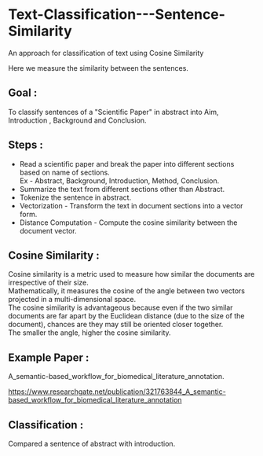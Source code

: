 
# Text-Classification---Sentence-Similarity
An approach for classification of text using Cosine Similarity

Here we measure the similarity between the sentences. 

## Goal :
To classify sentences of a "Scientific Paper" in abstract into Aim, Introduction , Background and Conclusion.  

## Steps :  

* Read a scientific paper and break the paper into different sections based on name of sections.  
  Ex -  Abstract, Background, Introduction, Method, Conclusion.  
* Summarize the text from different sections other than Abstract.  
* Tokenize the sentence in abstract. 
* Vectorization - Transform the text in document sections into a vector form.  
* Distance Computation - Compute the cosine similarity between the document vector.

## Cosine Similarity :

Cosine similarity is a metric used to measure how similar the documents are irrespective of their size.  
Mathematically, it measures the cosine of the angle between two vectors projected in a multi-dimensional space.  
The cosine similarity is advantageous because even if the two similar documents are far apart by the Euclidean distance (due to the size of the document), chances are they may still be oriented closer together.  
The smaller the angle, higher the cosine similarity.

## Example Paper : 

A_semantic-based_workflow_for_biomedical_literature_annotation.  

https://www.researchgate.net/publication/321763844_A_semantic-based_workflow_for_biomedical_literature_annotation

## Classification : 

Compared a sentence of abstract with introduction.
